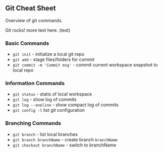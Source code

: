 ## Git Cheat Sheet

Overview of git commands.

Git rocks!
more text here. (test)

### Basic Commands
* `git init` - initialize a local git repo
* `git add` - stage files/folders for commit
* `git commit -m 'Commit msg'` - commit current workspace snapshot to local repo

### Information Commands
* `git status` - statis of local workspace
* `git log` - show log of commits
* `git log --oneline` - show compact log of commits
* `git config -l` list git configuration

### Branching Commands
* `git branch` - list local branches
* `git branch branchName` - create branch `branchName`
* `git checkout branchName` - switch to branchName
